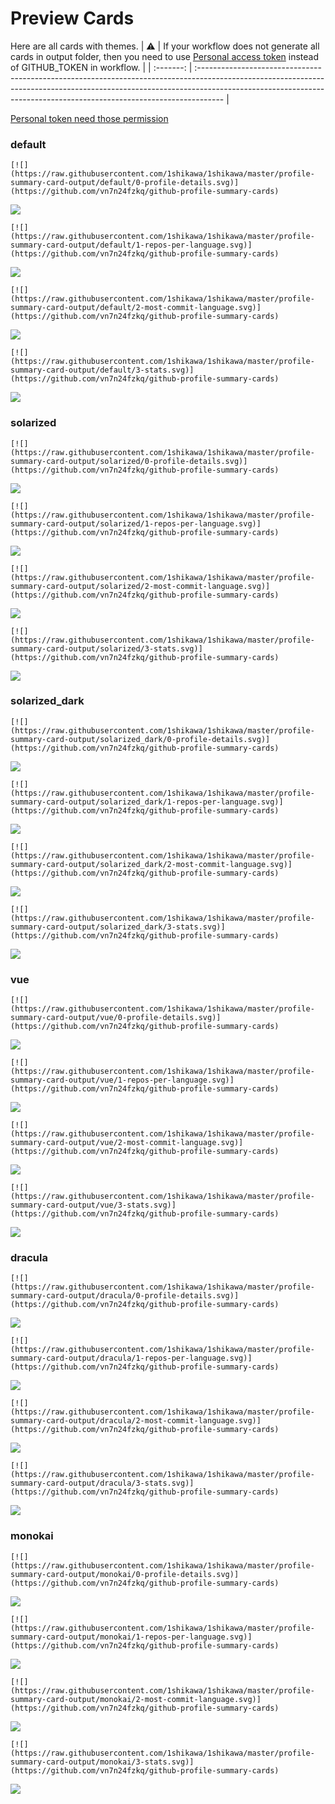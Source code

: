 
# Preview Cards

Here are all cards with themes.
| :warning: | If your workflow does not generate all cards in output folder, then you need to use [Personal access token](https://docs.github.com/en/actions/configuring-and-managing-workflows/creating-and-storing-encrypted-secrets) instead of GITHUB_TOKEN in workflow. |
| :-------: | :------------------------------------------------------------------------------------------------------------------------------------------------------------------------------------------------------------------------------------------------ |

[Personal token need those permission](https://github.com/vn7n24fzkq/github-profile-summary-cards/wiki/Personal-access-token-permissions)


### default


```
[![](https://raw.githubusercontent.com/1shikawa/1shikawa/master/profile-summary-card-output/default/0-profile-details.svg)](https://github.com/vn7n24fzkq/github-profile-summary-cards)
```
![](https://raw.githubusercontent.com/1shikawa/1shikawa/master/profile-summary-card-output/default/0-profile-details.svg)


```
[![](https://raw.githubusercontent.com/1shikawa/1shikawa/master/profile-summary-card-output/default/1-repos-per-language.svg)](https://github.com/vn7n24fzkq/github-profile-summary-cards)
```
![](https://raw.githubusercontent.com/1shikawa/1shikawa/master/profile-summary-card-output/default/1-repos-per-language.svg)


```
[![](https://raw.githubusercontent.com/1shikawa/1shikawa/master/profile-summary-card-output/default/2-most-commit-language.svg)](https://github.com/vn7n24fzkq/github-profile-summary-cards)
```
![](https://raw.githubusercontent.com/1shikawa/1shikawa/master/profile-summary-card-output/default/2-most-commit-language.svg)


```
[![](https://raw.githubusercontent.com/1shikawa/1shikawa/master/profile-summary-card-output/default/3-stats.svg)](https://github.com/vn7n24fzkq/github-profile-summary-cards)
```
![](https://raw.githubusercontent.com/1shikawa/1shikawa/master/profile-summary-card-output/default/3-stats.svg)


### solarized


```
[![](https://raw.githubusercontent.com/1shikawa/1shikawa/master/profile-summary-card-output/solarized/0-profile-details.svg)](https://github.com/vn7n24fzkq/github-profile-summary-cards)
```
![](https://raw.githubusercontent.com/1shikawa/1shikawa/master/profile-summary-card-output/solarized/0-profile-details.svg)


```
[![](https://raw.githubusercontent.com/1shikawa/1shikawa/master/profile-summary-card-output/solarized/1-repos-per-language.svg)](https://github.com/vn7n24fzkq/github-profile-summary-cards)
```
![](https://raw.githubusercontent.com/1shikawa/1shikawa/master/profile-summary-card-output/solarized/1-repos-per-language.svg)


```
[![](https://raw.githubusercontent.com/1shikawa/1shikawa/master/profile-summary-card-output/solarized/2-most-commit-language.svg)](https://github.com/vn7n24fzkq/github-profile-summary-cards)
```
![](https://raw.githubusercontent.com/1shikawa/1shikawa/master/profile-summary-card-output/solarized/2-most-commit-language.svg)


```
[![](https://raw.githubusercontent.com/1shikawa/1shikawa/master/profile-summary-card-output/solarized/3-stats.svg)](https://github.com/vn7n24fzkq/github-profile-summary-cards)
```
![](https://raw.githubusercontent.com/1shikawa/1shikawa/master/profile-summary-card-output/solarized/3-stats.svg)


### solarized_dark


```
[![](https://raw.githubusercontent.com/1shikawa/1shikawa/master/profile-summary-card-output/solarized_dark/0-profile-details.svg)](https://github.com/vn7n24fzkq/github-profile-summary-cards)
```
![](https://raw.githubusercontent.com/1shikawa/1shikawa/master/profile-summary-card-output/solarized_dark/0-profile-details.svg)


```
[![](https://raw.githubusercontent.com/1shikawa/1shikawa/master/profile-summary-card-output/solarized_dark/1-repos-per-language.svg)](https://github.com/vn7n24fzkq/github-profile-summary-cards)
```
![](https://raw.githubusercontent.com/1shikawa/1shikawa/master/profile-summary-card-output/solarized_dark/1-repos-per-language.svg)


```
[![](https://raw.githubusercontent.com/1shikawa/1shikawa/master/profile-summary-card-output/solarized_dark/2-most-commit-language.svg)](https://github.com/vn7n24fzkq/github-profile-summary-cards)
```
![](https://raw.githubusercontent.com/1shikawa/1shikawa/master/profile-summary-card-output/solarized_dark/2-most-commit-language.svg)


```
[![](https://raw.githubusercontent.com/1shikawa/1shikawa/master/profile-summary-card-output/solarized_dark/3-stats.svg)](https://github.com/vn7n24fzkq/github-profile-summary-cards)
```
![](https://raw.githubusercontent.com/1shikawa/1shikawa/master/profile-summary-card-output/solarized_dark/3-stats.svg)


### vue


```
[![](https://raw.githubusercontent.com/1shikawa/1shikawa/master/profile-summary-card-output/vue/0-profile-details.svg)](https://github.com/vn7n24fzkq/github-profile-summary-cards)
```
![](https://raw.githubusercontent.com/1shikawa/1shikawa/master/profile-summary-card-output/vue/0-profile-details.svg)


```
[![](https://raw.githubusercontent.com/1shikawa/1shikawa/master/profile-summary-card-output/vue/1-repos-per-language.svg)](https://github.com/vn7n24fzkq/github-profile-summary-cards)
```
![](https://raw.githubusercontent.com/1shikawa/1shikawa/master/profile-summary-card-output/vue/1-repos-per-language.svg)


```
[![](https://raw.githubusercontent.com/1shikawa/1shikawa/master/profile-summary-card-output/vue/2-most-commit-language.svg)](https://github.com/vn7n24fzkq/github-profile-summary-cards)
```
![](https://raw.githubusercontent.com/1shikawa/1shikawa/master/profile-summary-card-output/vue/2-most-commit-language.svg)


```
[![](https://raw.githubusercontent.com/1shikawa/1shikawa/master/profile-summary-card-output/vue/3-stats.svg)](https://github.com/vn7n24fzkq/github-profile-summary-cards)
```
![](https://raw.githubusercontent.com/1shikawa/1shikawa/master/profile-summary-card-output/vue/3-stats.svg)


### dracula


```
[![](https://raw.githubusercontent.com/1shikawa/1shikawa/master/profile-summary-card-output/dracula/0-profile-details.svg)](https://github.com/vn7n24fzkq/github-profile-summary-cards)
```
![](https://raw.githubusercontent.com/1shikawa/1shikawa/master/profile-summary-card-output/dracula/0-profile-details.svg)


```
[![](https://raw.githubusercontent.com/1shikawa/1shikawa/master/profile-summary-card-output/dracula/1-repos-per-language.svg)](https://github.com/vn7n24fzkq/github-profile-summary-cards)
```
![](https://raw.githubusercontent.com/1shikawa/1shikawa/master/profile-summary-card-output/dracula/1-repos-per-language.svg)


```
[![](https://raw.githubusercontent.com/1shikawa/1shikawa/master/profile-summary-card-output/dracula/2-most-commit-language.svg)](https://github.com/vn7n24fzkq/github-profile-summary-cards)
```
![](https://raw.githubusercontent.com/1shikawa/1shikawa/master/profile-summary-card-output/dracula/2-most-commit-language.svg)


```
[![](https://raw.githubusercontent.com/1shikawa/1shikawa/master/profile-summary-card-output/dracula/3-stats.svg)](https://github.com/vn7n24fzkq/github-profile-summary-cards)
```
![](https://raw.githubusercontent.com/1shikawa/1shikawa/master/profile-summary-card-output/dracula/3-stats.svg)


### monokai


```
[![](https://raw.githubusercontent.com/1shikawa/1shikawa/master/profile-summary-card-output/monokai/0-profile-details.svg)](https://github.com/vn7n24fzkq/github-profile-summary-cards)
```
![](https://raw.githubusercontent.com/1shikawa/1shikawa/master/profile-summary-card-output/monokai/0-profile-details.svg)


```
[![](https://raw.githubusercontent.com/1shikawa/1shikawa/master/profile-summary-card-output/monokai/1-repos-per-language.svg)](https://github.com/vn7n24fzkq/github-profile-summary-cards)
```
![](https://raw.githubusercontent.com/1shikawa/1shikawa/master/profile-summary-card-output/monokai/1-repos-per-language.svg)


```
[![](https://raw.githubusercontent.com/1shikawa/1shikawa/master/profile-summary-card-output/monokai/2-most-commit-language.svg)](https://github.com/vn7n24fzkq/github-profile-summary-cards)
```
![](https://raw.githubusercontent.com/1shikawa/1shikawa/master/profile-summary-card-output/monokai/2-most-commit-language.svg)


```
[![](https://raw.githubusercontent.com/1shikawa/1shikawa/master/profile-summary-card-output/monokai/3-stats.svg)](https://github.com/vn7n24fzkq/github-profile-summary-cards)
```
![](https://raw.githubusercontent.com/1shikawa/1shikawa/master/profile-summary-card-output/monokai/3-stats.svg)

